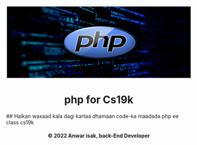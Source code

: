 <p align="center">
  <img width="500" src="./image.jpg" alt="sawir php ah">
 
</p>

<h1 align="center">php for Cs19k</h1>
## Halkan waxaad kala dagi kartaa dhamaan code-ka maadada php ee class cs19k


<h4 align="center">© 2022 Anwar isak, back-End Developer</h4>